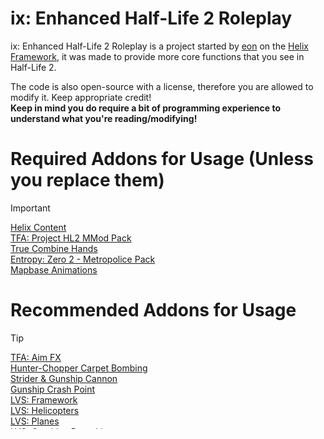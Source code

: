 # ix: Enhanced Half-Life 2 Roleplay
ix: Enhanced Half-Life 2 Roleplay is a project started by [eon](https://github.com/bloodycop7) on the [Helix Framework](https://github.com/NebulousCloud/helix), it was made to provide more core functions that you see in Half-Life 2.

The code is also open-source with a license, therefore you are allowed to modify it. Keep appropriate credit!\
**Keep in mind you do require a bit of programming experience to understand what you're reading/modifying!**
# Required Addons for Usage (Unless you replace them)
> [!IMPORTANT]
> [Helix Content](https://steamcommunity.com/sharedfiles/filedetails/?id=1267236756)\
> [TFA: Project HL2 MMod Pack](https://steamcommunity.com/sharedfiles/filedetails/?id=2665902404)\
> [True Combine Hands](https://steamcommunity.com/sharedfiles/filedetails/?id=2860571852)\
> [Entropy: Zero 2 - Metropolice Pack](https://steamcommunity.com/sharedfiles/filedetails/?id=2854473898)\
> [Mapbase Animations](https://steamcommunity.com/sharedfiles/filedetails/?id=3063666429)
# Recommended Addons for Usage
> [!TIP]
> [TFA: Aim FX](https://steamcommunity.com/sharedfiles/filedetails/?id=2834386148)\
> [Hunter-Chopper Carpet Bombing](https://steamcommunity.com/sharedfiles/filedetails/?id=466842084)\
> [Strider & Gunship Cannon](https://steamcommunity.com/sharedfiles/filedetails/?id=464423406)\
> [Gunship Crash Point](https://steamcommunity.com/sharedfiles/filedetails/?id=463144341)\
> [LVS: Framework](https://steamcommunity.com/workshop/filedetails/?id=2912816023)\
> [LVS: Helicopters](https://steamcommunity.com/sharedfiles/filedetails/?id=2922255746)\
> [LVS: Planes](https://steamcommunity.com/sharedfiles/filedetails/?id=2912826012)\
> [LVS: Combine Dropship](https://steamcommunity.com/sharedfiles/filedetails/?id=2989323409)\
> [LVS: Half-Life 2](https://steamcommunity.com/sharedfiles/filedetails/?id=3028357706)\
> [Extended Properties](https://steamcommunity.com/sharedfiles/filedetails/?id=104607712)\
> [Extended Spawnmenu](https://steamcommunity.com/sharedfiles/filedetails/?id=104603291)\
> [Extended AI Navigation](https://steamcommunity.com/sharedfiles/filedetails/?id=3048721100)\
> [Glow Eyes: Half-Life 2](https://steamcommunity.com/sharedfiles/filedetails/?id=3145405585)

**Fonts:**\
[Raju Regular](https://www.onlinewebfonts.com/download/ab87eec92788f9572b9c13028bf2edb6) - Main Schema Font\
[Frak](https://fontmeme.com/fonts/frak-font/) - Combine Font

# Help Needed!
Hello, as of currently no contribution seems necessary, don't get your hopes down tho! If you feel like something can be overhauled / made more optimized, then free feel to do so!

Thank you in advance!
# Contributions
You may fork this project and submit pull requests ***if you wish***, it will be very appreciated!\
You may find various Credits everywhere through out the code, make sure to check them out!

**Thanks to all contributors who have submitted pull requests to improve this project!**
**IMPORTANT**
- The schema does not use ply:IsCombine(), use Schema:IsCombine(ply) instead! (Look at sh_schema to look at more code.)

# Plugins
This schema includes custom and open-source plugins.
If you want to add any to fit your roleplay server, you can find some [here](https://plugins.gethelix.co/all/).
# Donations
If you feel generous and want to donate, you can do so [here](https://paypal.me/theb3ta).
